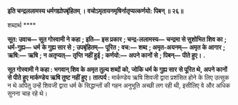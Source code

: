 **इति चन्द्रललामस्य धर्मगह्योपबृंहितम् ।** **वचोऽमृतायनमृषिर्नातृप्यत्कर्णयो: पिबन् ॥ २६॥** 

शब्दार्थ **** 

**सूत: उवाच—** **सूत गोस्वामी ने कहा** **; इति—** **इस प्रकार** **; चन्द्र-ललामस्य—** **चन्द्रमा से सुशोभित शिव का** **; धर्म-गुह्य—** **धर्म** **के गुह्य सार से** **; उपबृंहितम्—** **पूरित** **; वच:—** **शब्द** **; अमृत-अयनम्—** **अमृत के आगार** **; ऋषि:—** **ऋषि** **; न अतृप्यत्—** **तृप्ति** **नहीं हुई** **; कर्णयो:—** **अपने कानों से** **; पिबन्—** **पीते हुए।** **.** 

**सूत गोस्वामी ने कहा : भगवान् शिव के अमृत तुल्य शब्दों को, जोकि धर्म के गुह्य सार** **से पूरित थे, अपने कानों से पीते हुए मार्कण्डेय ऋषि तुष्ट नहीं हुए।** **तात्पर्य :** मार्कण्डेय ऋषि शिवजी द्वारा प्रशंसित होने के लिए उत्सुक न थे अपितु उन्हें शिवजी द्वारा धर्म के सिद्धान्तों की गहन अनुभूति अच्छी लग रही थी, इसीलिए वे और अधिक सुनना चाह रहे थे।  